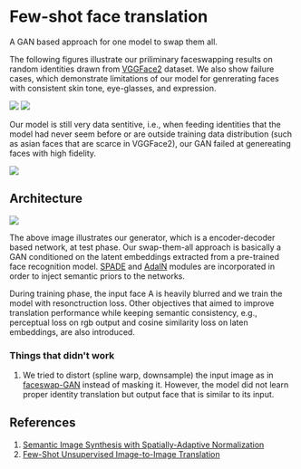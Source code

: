 # Few-shot face translation
A GAN based approach for one model to swap them all.

The following figures illustrate our priliminary faceswapping results on random identities drawn from [VGGFace2](http://www.robots.ox.ac.uk/~vgg/data/vgg_face2/) dataset. We also show failure cases, which demonstrate limitations of our model for genrerating faces with consistent skin tone, eye-glasses, and expression.

![](https://github.com/shaoanlu/faceswap-GAN-swap-them-all/raw/master/images/result_iter40k_00.jpg)
![](https://github.com/shaoanlu/faceswap-GAN-swap-them-all/raw/master/images/result_iter40k_01.jpg)

Our model is still very data sentitive, i.e., when feeding identities that the model had never seem before or are outside training data distribution (such as asian faces that are scarce in VGGFace2), our GAN failed at genereating faces with high fidelity.

![](https://github.com/shaoanlu/faceswap-GAN-swap-them-all/raw/master/images/result2.jpg)

## Architecture
![](https://github.com/shaoanlu/faceswap-GAN-swap-them-all/raw/master/images/few_shot_face_translation.png)

The above image illustrates our generator, which is a encoder-decoder based network, at test phase. Our swap-them-all approach is basically a GAN conditioned on the latent embeddings extracted from a pre-trained face recognition model. [SPADE](https://arxiv.org/abs/1903.07291) and [AdaIN](https://arxiv.org/abs/1905.01723) modules are incorporated in order to inject semantic priors to the networks. 

During training phase, the input face A is heavily blurred and we train the model with resonctruction loss. Other objectives that aimed to improve translation performance while keeping semantic consistency, e.g., perceptual loss on rgb output and cosine similarity loss on laten embeddings, are also introduced.

### Things that didn't work

1. We tried to distort (spline warp, downsample) the input image as in [faceswap-GAN](https://github.com/shaoanlu/faceswap-GAN) instead of masking it. However, the model did not learn proper identity translation but output face that is similar to its input.

## References
1. [Semantic Image Synthesis with Spatially-Adaptive Normalization](https://github.com/shaoanlu/faceswap-GAN)
2. [Few-Shot Unsupervised Image-to-Image Translation](https://arxiv.org/abs/1905.01723)


